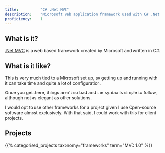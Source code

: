```yaml
---
title: 			"C# .Net MVC"
description: 	"Microsoft web application framework used with C# .Net."
proficiency:	1
---
```


## What is it?
[.Net MVC](https://www.asp.net/mvc) is a web based framework created by Microsoft and written in C#.

## What is it like?
This is very much tied to a Microsoft set up, so getting up and running with it can take time and quite a lot of configuration.

Once you get there, things aren't so bad and the syntax is simple to follow, although not as elegant as other solutions.

I would opt to use other frameworks for a project given I use Open-source software almost exclusively. With that said, I could work with this for client projects.

## Projects
{{% categorised_projects taxonomy="frameworks" term="MVC 1.0" %}}
